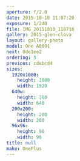 ```yaml
---
aperture: f/2.0
date: 2015-10-10 11:07:20
exposure: 1/240
file: IMG_20151010_110718
gallery: 2015-glen-clova
layout: gallery-photo
model: One A0001
next: 0de1ee2
ordering: 5
previous: cdebcd4
sizes:
  1920x1080:
    height: 1080
    width: 1920
  640w:
    height: 360
    width: 640
  200x200:
    height: 200
    width: 200
  96x96:
    height: 96
    width: 96
title: null
make: OnePlus
---
```

